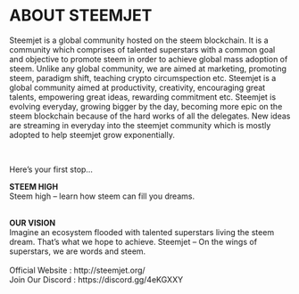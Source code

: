 <H1>ABOUT STEEMJET</H1>

<p>Steemjet is a global community hosted on the steem blockchain. It is a community which comprises of talented superstars with a common goal and objective to promote steem in order to achieve global mass adoption of steem. Unlike any global community, we are aimed at marketing, promoting steem, paradigm shift, teaching crypto circumspection etc.
Steemjet is a global community aimed at productivity, creativity, encouraging great talents, empowering great ideas, rewarding commitment etc. Steemjet is evolving everyday, growing bigger by the day, becoming more epic on the steem blockchain because of the hard works of all the delegates. New ideas are streaming in everyday into the steemjet community which is mostly adopted to help steemjet grow exponentially.</p>
<br>
<p>Here’s your first stop…<p>

<b>STEEM HIGH</b>
<br>Steem high – learn how steem can fill you dreams.

<br>
<b>OUR VISION</b>
<br>Imagine an ecosystem flooded with talented superstars living the steem dream. That’s what we hope to achieve. 
Steemjet – On the wings of superstars, we are words and steem.
<br>
<br>
Official Website : http://steemjet.org/
<br>
Join Our Discord : https://discord.gg/4eKGXXY
